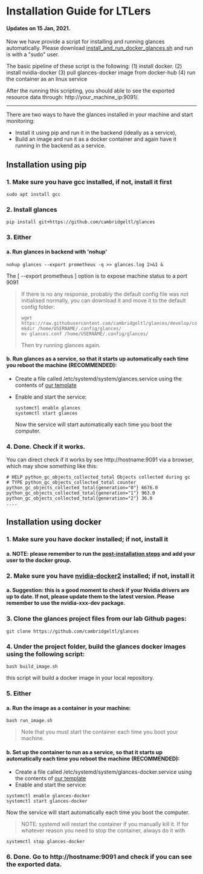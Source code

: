 # Installation Guide for LTLers


#### Updates on 15 Jan, 2021.
Now we have provide a script for installing and running glances automatically. Please download [install_and_run_docker_glances.sh](https://github.com/cambridgeltl/glances/blob/develop/install_and_run_docker_glances.sh) and run is with a "sudo" user. 

The basic pipeline of these script is the following:
	(1) install docker.
	(2) install nvidia-docker
	(3) pull glances-docker image from docker-hub
	(4) run the container as an linux service

After the running this scripting, you should able to see the exported resource data through: http://your_machine_ip:9091/.

----

There are two ways to have the glances installed in your machine and start monitoring: 

- Install it using pip and run it in the backend (ideally as a service),
- Build an image and run it as a docker container and again have it running in the backend as a service.

## Installation using pip 

### 1. Make sure you have gcc installed, if not, install it first

```shell
sudo apt install gcc
```

### 2. Install glances

```
pip install git+https://github.com/cambridgeltl/glances
```

### 3. Either

#### a. Run glances in backend with 'nohup'

```
nohup glances --export prometheus -q >> glances.log 2>&1 &
```

The [ --export prometheus ] option is to expose machine status to a port 9091

> If there is no any response, probably the default config file was not initialised normally, you can download it and move it to the default config folder:
>
> ```shell
> wget https://raw.githubusercontent.com/cambridgeltl/glances/develop/conf/glances.conf
> mkdir /home/USERNAME/.config/glances/
> mv glances.conf /home/USERNAME/.config/glances/
> ```
>
> Then try running glances again.

#### b. Run glances as a service, so that it starts up automatically each time you reboot the machine (RECOMMENDED):

- Create a file called /etc/systemd/system/glances.service using the contents of [our template](https://github.com/cambridgeltl/glances/blob/develop/glances.service)

- Enable and start the service:

  ```shell
  systemctl enable glances
  systemctl start glances
  ```

  Now the service will start automatically each time you boot the computer. 

### 4. Done. Check if it works.

You can direct check if it works by see http://hostname:9091 via a browser, which may show something like this:

```shell
# HELP python_gc_objects_collected_total Objects collected during gc
# TYPE python_gc_objects_collected_total counter
python_gc_objects_collected_total{generation="0"} 6676.0
python_gc_objects_collected_total{generation="1"} 963.0
python_gc_objects_collected_total{generation="2"} 36.0
....
```



## Installation using docker

### 1. Make sure you have docker installed; if not, install it 

#### a. NOTE: please remember to run the [post-installation steps](https://docs.docker.com/engine/install/linux-postinstall/) and add your user to the docker group.

### 2. Make sure you have [nvidia-docker2](https://github.com/NVIDIA/nvidia-docker) installed; if not, install it

#### a. Suggestion: this is a good moment to check if your Nvidia drivers are up to date. If not, please update them to the latest version. Please remember to use the nvidia-xxx-dev package.

### 3. Clone the glances project files from our lab Github pages: 

```shell
git clone https://github.com/cambridgeltl/glances
```

### 4. Under the project folder, build the glances docker images using the following script:

```shell
bash build_image.sh
```

this script will build a docker image in your local repository.

### 5. Either

#### a. Run the image as a container in your machine:

```shell
bash run_image.sh
```

> Note that you must start the container each time you boot your machine.

#### b. Set up the container to run as a service, so that it starts up automatically each time you reboot the machine (RECOMMENDED):

- Create a file called /etc/systemd/system/glances-docker.service using the contents of [our template](https://github.com/cambridgeltl/glances/blob/develop/glances-docker.service)
- Enable and start the service:

 ```shell
systemctl enable glances-docker
systemctl start glances-docker
 ```

Now the service will start automatically each time you boot the computer. 

> NOTE: systemd will restart the container if you manually kill it. If for whatever reason you need to stop the container, always do it with

```shell
systemctl stop glances-docker
```

### 6. Done. Go to http://hostname:9091 and check if you can see the exported data.
